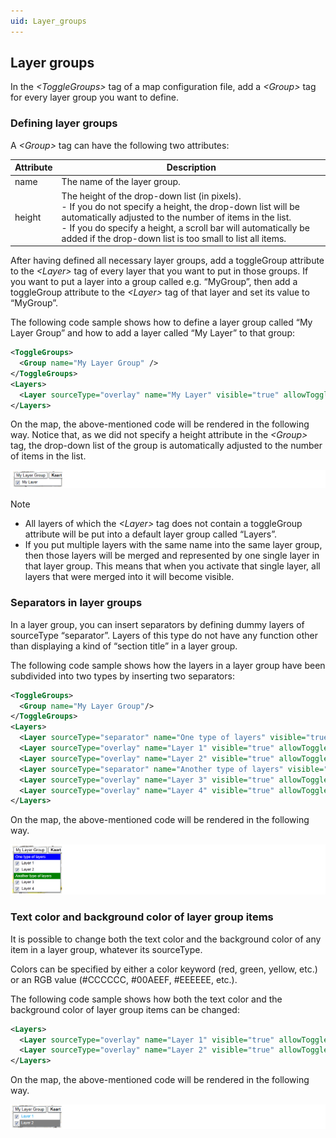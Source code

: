 ```yaml
---
uid: Layer_groups
---
```


## Layer groups

In the *\<ToggleGroups>* tag of a map configuration file, add a *\<Group>* tag for every layer group you want to define.

### Defining layer groups

A *\<Group>* tag can have the following two attributes:

| Attribute | Description                                                                                                                                                                                                                                                                                                                                                                                                                                |
|-----------|--------------------------------------------------------------------------------------------------------------------------------------------------------------------------------------------------------------------------------------------------------------------------------------------------------------------------------------------------------------------------------------------------------------------------------------------|
| name      | The name of the layer group.                                                                                                                                                                                                                                                                                                                                                                                                               |
| height    | The height of the drop-down list (in pixels).<br> -  If you do not specify a height, the drop-down list will be automatically adjusted to the number of items in the list.<br> -  If you do specify a height, a scroll bar will automatically be added if the drop-down list is too small to list all items. |

After having defined all necessary layer groups, add a toggleGroup attribute to the *\<Layer>* tag of every layer that you want to put in those groups. If you want to put a layer into a group called e.g. “MyGroup”, then add a toggleGroup attribute to the *\<Layer>* tag of that layer and set its value to “MyGroup”.

The following code sample shows how to define a layer group called “My Layer Group” and how to add a layer called “My Layer” to that group:

```xml
<ToggleGroups>
  <Group name="My Layer Group" />
</ToggleGroups>
<Layers>
  <Layer sourceType="overlay" name="My Layer" visible="true" allowToggle="true" toggleGroup="My Layer Group"/>
</Layers>
```

On the map, the above-mentioned code will be rendered in the following way. Notice that, as we did not specify a height attribute in the *\<Group>* tag, the drop-down list of the group is automatically adjusted to the number of items in the list.

![](../../images/layergroups1.png)



> [!NOTE]
> - All layers of which the *\<Layer>* tag does not contain a toggleGroup attribute will be put into a default layer group called “Layers”.
> - If you put multiple layers with the same name into the same layer group, then those layers will be merged and represented by one single layer in that layer group. This means that when you activate that single layer, all layers that were merged into it will become visible.

### Separators in layer groups

In a layer group, you can insert separators by defining dummy layers of sourceType “separator”. Layers of this type do not have any function other than displaying a kind of “section title” in a layer group.

The following code sample shows how the layers in a layer group have been subdivided into two types by inserting two separators:

```xml
<ToggleGroups>
  <Group name="My Layer Group"/>
</ToggleGroups>
<Layers>
  <Layer sourceType="separator" name="One type of layers" visible="true" allowToggle="true" textcolor="white" backgroundcolor="blue" toggleGroup="My Layer Group"/>
  <Layer sourceType="overlay" name="Layer 1" visible="true" allowToggle="true" toggleGroup="My Layer Group"/>
  <Layer sourceType="overlay" name="Layer 2" visible="true" allowToggle="true"  toggleGroup="My Layer Group"/>
  <Layer sourceType="separator" name="Another type of layers" visible="true" allowToggle="true" textcolor="white" backgroundcolor="green"  toggleGroup="My Layer Group"/>
  <Layer sourceType="overlay" name="Layer 3" visible="true" allowToggle="true"  toggleGroup="My Layer Group"/>
  <Layer sourceType="overlay" name="Layer 4" visible="true" allowToggle="true"  toggleGroup="My Layer Group"/>
</Layers>
```

On the map, the above-mentioned code will be rendered in the following way.

![](../../images/layergroups2.png)



### Text color and background color of layer group items

It is possible to change both the text color and the background color of any item in a layer group, whatever its sourceType.

Colors can be specified by either a color keyword (red, green, yellow, etc.) or an RGB value (#CCCCCC, #00AEEF, #EEEEEE, etc.).

The following code sample shows how both the text color and the background color of layer group items can be changed:

```xml
<Layers>
  <Layer sourceType="overlay" name="Layer 1" visible="true" allowToggle="true" textcolor="#00AEEF" toggleGroup="My Layer Group"/>
  <Layer sourceType="overlay" name="Layer 2" visible="true" allowToggle="true" textcolor="white" backgroundcolor="gray" toggleGroup="My Layer Group"/>
</Layers>
```

On the map, the above-mentioned code will be rendered in the following way.

![](../../images/layergroups3.png)
